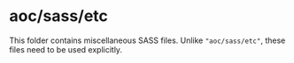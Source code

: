 # aoc/sass/etc

This folder contains miscellaneous SASS files. Unlike `"aoc/sass/etc"`, these files
need to be used explicitly.
